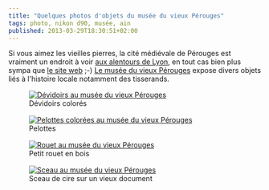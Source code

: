 ```yaml
---
title: "Quelques photos d'objets du musée du vieux Pérouges"
tags: photo, nikon d90, musée, ain
published: 2013-03-29T18:30:51+02:00
---
```


Si vous aimez les vieilles pierres, la cité médiévale de Pérouges est vraiment un endroit à voir
<a href="https://maps.google.fr/maps?q=p%C3%A9rouges&hl=fr&ie=UTF8&ll=45.786679,5.226746&spn=0.526702,1.352692&sll=46.22475,2.0517&sspn=16.725757,43.286133&t=m&hnear=P%C3%A9rouges,+Ain,+Rh%C3%B4ne-Alpes&z=10">aux
alentours de Lyon</a>, en tout cas bien plus sympa que
<a href="http://perouges.org/">le site web</a> ;-)
<a href="http://comiteperouges.free.fr/index.php?page=musee&langue=fra">Le musée du vieux Pérouges</A>
expose divers objets liés à l'histoire locale notamment des tisserands.

<div class="yui3-g">
<div class="yui3-u-1-2">
<figure class="object-center" style="padding:1px;"><a href="/images/devidoirs-musee-du-vieux-perouges.jpg"><img
src="/images/330x/devidoirs-musee-du-vieux-perouges.jpg" alt="Dévidoirs au musée
du vieux Pérouges"></a><figcaption>Dévidoirs colorés</figcaption></figure>
</div>
<div class="yui3-u-1-2">
<figure class="object-center" style="padding:1px;"><a href="/images/pelottes-musee-du-vieux-perouges.jpg"><img
src="/images/330x/pelottes-musee-du-vieux-perouges.jpg" alt="Pelottes colorées au musée
du vieux Pérouges"></a><figcaption>Pelottes</figcaption></figure>
</div>
<div class="yui3-u-1-2">
<figure class="object-center" style="padding:1px;"><a href="/images/rouet-musee-du-vieux-perouges.jpg"><img
src="/images/330x/rouet-musee-du-vieux-perouges.jpg" alt="Rouet au musée
du vieux Pérouges"></a><figcaption>Petit rouet en bois</figcaption></figure>
</div>
<div class="yui3-u-1-2">
<figure class="object-center" style="padding:1px;"><a href="/images/sceau-musee-du-vieux-perouges.jpg"><img
src="/images/330x/sceau-musee-du-vieux-perouges.jpg" alt="Sceau au musée
du vieux Pérouges"></a><figcaption>Sceau de cire sur un vieux document</figcaption></figure>
</div>
</div>

